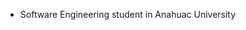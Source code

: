 - Software Engineering student in Anahuac University

<!---
Jandrofdza/Jandrofdza is a ✨ special ✨ repository because its `README.md` (this file) appears on your GitHub profile.
You can click the Preview link to take a look at your changes.
--->
